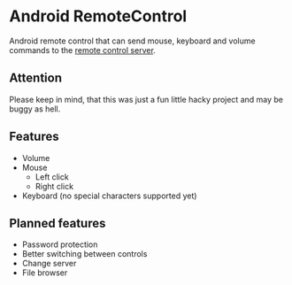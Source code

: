 Android RemoteControl
=============

Android remote control that can send mouse, keyboard and volume commands to 
the [remote control server](https://github.com/sebastianhaeni/RemoteControlServer).

## Attention
Please keep in mind, that this was just a fun little hacky project and may be buggy as hell.

## Features
* Volume
* Mouse
  * Left click
  * Right click
* Keyboard (no special characters supported yet)

## Planned features
* Password protection
* Better switching between controls
* Change server
* File browser

